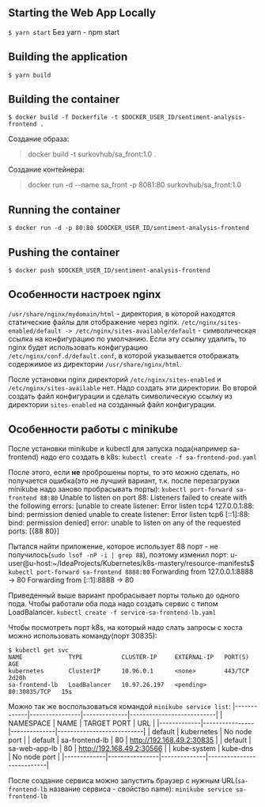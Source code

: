 ## Starting the Web App Locally
` $ yarn start `
Без yarn - npm start

## Building the application
` $ yarn build `

## Building the container
` $ docker build -f Dockerfile -t $DOCKER_USER_ID/sentiment-analysis-frontend . `

Создание образа:
> docker build -t surkovhub/sa_front:1.0 .

Создание контейнера:
> docker run -d --name sa_front -p 8081:80 surkovhub/sa_front:1.0


## Running the container
` $ docker run -d -p 80:80 $DOCKER_USER_ID/sentiment-analysis-frontend `

## Pushing the container
` $ docker push $DOCKER_USER_ID/sentiment-analysis-frontend `


## Особенности настроек nginx
`/usr/share/nginx/mydomain/html` - директория, в которой находятся статические файлы для отображение через nginx.
`/etc/nginx/sites-enabled/default -> /etc/nginx/sites-available/default` - символическая ссылка на конфигурацию по умолчанию. Если эту ссылку удалить, то nginx будет использовать конфигурацию `/etc/nginx/conf.d/default.conf`, в которой указывается отображать содержимое из директории `/usr/share/nginx/html`.

После установки nginx директорий `/etc/nginx/sites-enabled` и `/etc/nginx/sites-available` нет. Надо создать эти директории. Во второй создать файл конфигурации и сделать символическую ссылку из директории `sites-enabled` на созданный файл конфигурации. 

## Особенности работы с minikube
После установки minikube и kubectl для запуска пода(например sa-frontend) надо его создать в k8s: 
`kubectl create -f sa-frontend-pod.yaml`

После этого, если **не** проброшены порты, то это можно сделать, но получается ошибка(это не лучший вариант, т.к. после перезагрузки minikube надо заново пробрасывать порты): 
`kubectl port-forward sa-frontend 88:80`
Unable to listen on port 88: Listeners failed to create with the following errors: [unable to create listener: Error listen tcp4 127.0.0.1:88: bind: permission denied unable to create listener: Error listen tcp6 [::1]:88: bind: permission denied]
error: unable to listen on any of the requested ports: [{88 80}]

Пытался найти приложение, которое использует 88 порт - не получилось(`sudo lsof -nP -i | grep 88`), поэтому изменил порт:
u-user@u-host:~/IdeaProjects/Kubernetes/k8s-mastery/resource-manifests$ `kubectl port-forward sa-frontend 8888:80`
Forwarding from 127.0.0.1:8888 -> 80
Forwarding from [::1]:8888 -> 80

Приведенный выше вариант пробрасывает порты только до одного пода. Чтобы работали оба пода надо создать сервис с типом LoadBalancer.
`kubectl create -f service-sa-frontend-lb.yaml`

Чтобы посмотреть порт k8s, на который надо слать запросы с хоста можно использовать команду(порт 30835):
```
$ kubectl get svc
NAME             TYPE           CLUSTER-IP     EXTERNAL-IP   PORT(S)        AGE
kubernetes       ClusterIP      10.96.0.1      <none>        443/TCP        2d20h
sa-frontend-lb   LoadBalancer   10.97.26.197   <pending>     80:30835/TCP   15s
```
Можно так же воспользоваться командой `minikube service list`:
|-------------|----------------|--------------|---------------------------|
|  NAMESPACE  |      NAME      | TARGET PORT  |            URL            |
|-------------|----------------|--------------|---------------------------|
| default     | kubernetes     | No node port |
| default     | sa-frontend-lb |           80 | http://192.168.49.2:30835 |
| default     | sa-web-app-lb  |           80 | http://192.168.49.2:30566 |
| kube-system | kube-dns       | No node port |
|-------------|----------------|--------------|---------------------------|

После создание сервиса можно запустить браузер с нужным URL(`sa-frontend-lb` название сервиса - свойство name):
`minikube service sa-frontend-lb`
